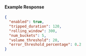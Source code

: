 
#### Example Response

```json
{
  "enabled": true,
  "tripped_duration": 120,
  "rolling_window": 300,
  "num_buckets": 5,
  "volume_threshold": 20,
  "error_threshold_percentage": 0.2
}